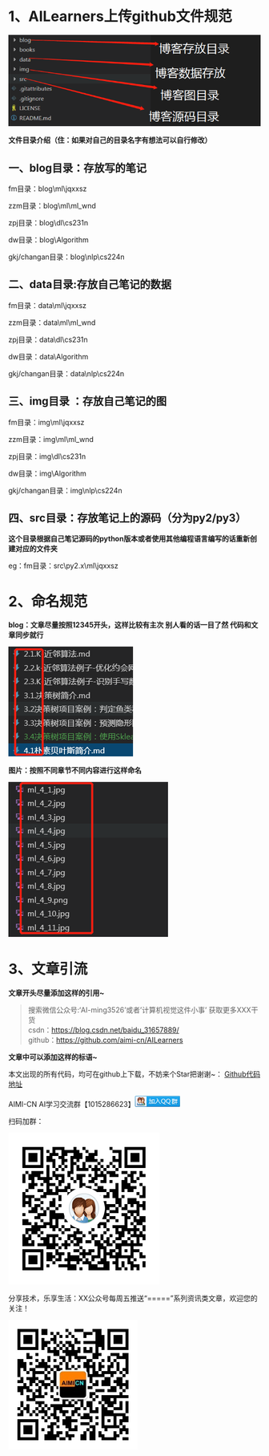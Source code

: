 # 1、AILearners上传github文件规范

![](../data/images/7.png)

**文件目录介绍（住：如果对自己的目录名字有想法可以自行修改）**

## 一、**blog目录：存放写的笔记**  

fm目录：blog\ml\jqxxsz

zzm目录：blog\ml\ml_wnd

zpj目录：blog\dl\cs231n

dw目录：blog\Algorithm

gkj/changan目录：blog\nlp\cs224n

## 二、data目录:存放自己笔记的数据

fm目录：data\ml\jqxxsz

zzm目录：data\ml\ml_wnd

zpj目录：data\dl\cs231n

dw目录：data\Algorithm

gkj/changan目录：data\nlp\cs224n

## 三、img目录 ：存放自己笔记的图

fm目录：img\ml\jqxxsz

zzm目录：img\ml\ml_wnd

zpj目录：img\dl\cs231n

dw目录：img\Algorithm

gkj/changan目录：img\nlp\cs224n

## 四、src目录：存放笔记上的源码（分为py2/py3）

**这个目录根据自己笔记源码的python版本或者使用其他编程语言编写的话重新创建对应的文件夹**

eg：fm目录：src\py2.x\ml\jqxxsz

# 2、命名规范

**blog：文章尽量按照12345开头，这样比较有主次 别人看的话一目了然 代码和文章同步就行**

![](../data/images/8.png)

**图片：按照不同章节不同内容进行这样命名**

![](../data/images/9.png)

# 3、文章引流

**文章开头尽量添加这样的引用~**

> 搜索微信公众号:‘AI-ming3526’或者’计算机视觉这件小事’ 获取更多XXX干货  
> csdn：https://blog.csdn.net/baidu_31657889/  
> github：https://github.com/aimi-cn/AILearners  

**文章中可以添加这样的标语~**

本文出现的所有代码，均可在github上下载，不妨来个Star把谢谢~：
[Github代码地址](https://github.com/aimi-cn/AILearners/这篇文章具体代码)

AIMI-CN AI学习交流群【1015286623】![AI~AIMICN](../data/images/group.png)

扫码加群：

![](../data/images/1556097925376.png)

分享技术，乐享生活：XX公众号每周五推送“=====”系列资讯类文章，欢迎您的关注！

![](../data/images/qrcode.jpg)
